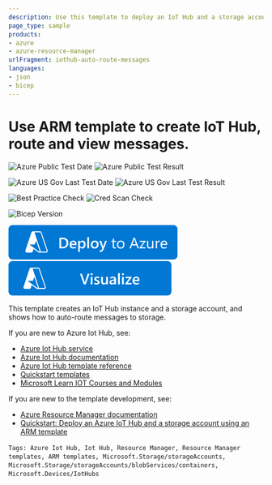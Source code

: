 ```yaml
---
description: Use this template to deploy an IoT Hub and a storage account. Run an app to send messages to the hub that are routed to storage, then view the results.
page_type: sample
products:
- azure
- azure-resource-manager
urlFragment: iothub-auto-route-messages
languages:
- json
- bicep
---
```

# Use ARM template to create IoT Hub, route and view messages.

![Azure Public Test Date](https://azurequickstartsservice.blob.core.windows.net/badges/quickstarts/microsoft.devices/iothub-auto-route-messages/PublicLastTestDate.svg)
![Azure Public Test Result](https://azurequickstartsservice.blob.core.windows.net/badges/quickstarts/microsoft.devices/iothub-auto-route-messages/PublicDeployment.svg)

![Azure US Gov Last Test Date](https://azurequickstartsservice.blob.core.windows.net/badges/quickstarts/microsoft.devices/iothub-auto-route-messages/FairfaxLastTestDate.svg)
![Azure US Gov Last Test Result](https://azurequickstartsservice.blob.core.windows.net/badges/quickstarts/microsoft.devices/iothub-auto-route-messages/FairfaxDeployment.svg)

![Best Practice Check](https://azurequickstartsservice.blob.core.windows.net/badges/quickstarts/microsoft.devices/iothub-auto-route-messages/BestPracticeResult.svg)
![Cred Scan Check](https://azurequickstartsservice.blob.core.windows.net/badges/quickstarts/microsoft.devices/iothub-auto-route-messages/CredScanResult.svg)

![Bicep Version](https://azurequickstartsservice.blob.core.windows.net/badges/quickstarts/microsoft.devices/iothub-auto-route-messages/BicepVersion.svg)

[![Deploy To Azure](https://raw.githubusercontent.com/Azure/azure-quickstart-templates/master/1-CONTRIBUTION-GUIDE/images/deploytoazure.svg?sanitize=true)](https://portal.azure.com/#create/Microsoft.Template/uri/https%3A%2F%2Fraw.githubusercontent.com%2FAzure%2Fazure-quickstart-templates%2Fmaster%2Fquickstarts%2Fmicrosoft.devices%2Fiothub-auto-route-messages%2Fazuredeploy.json)
[![Visualize](https://raw.githubusercontent.com/Azure/azure-quickstart-templates/master/1-CONTRIBUTION-GUIDE/images/visualizebutton.svg?sanitize=true)](http://armviz.io/#/?load=https%3A%2F%2Fraw.githubusercontent.com%2FAzure%2Fazure-quickstart-templates%2Fmaster%2Fquickstarts%2Fmicrosoft.devices%2Fiothub-auto-route-messages%2Fazuredeploy.json)

This template creates an IoT Hub instance and a storage account, and shows how to auto-route messages to storage.

If you are new to Azure Iot Hub, see:

- [Azure Iot Hub service](https://azure.microsoft.com/services/iot-hub/)
- [Azure Iot Hub documentation](https://docs.microsoft.com/azure/iot-hub/)
- [Azure Iot Hub template reference](https://docs.microsoft.com/azure/templates/microsoft.devices/iothub-allversions)
- [Quickstart templates](https://azure.microsoft.com/resources/templates/?resourceType=Microsoft.Devices&pageNumber=1&sort=Popular)
- [Microsoft Learn IOT Courses and Modules](https://docs.microsoft.com/learn/browse/?products=azure-iot-central%2Cazure-iot-hub )

If you are new to the template development, see:

- [Azure Resource Manager documentation](https://docs.microsoft.com/azure/azure-resource-manager/)
- [Quickstart: Deploy an Azure IoT Hub and a storage account using an ARM template](https://docs.microsoft.com/azure/iot-hub/horizontal-arm-route-messages)

`Tags: Azure Iot Hub, Iot Hub, Resource Manager, Resource Manager templates, ARM templates, Microsoft.Storage/storageAccounts, Microsoft.Storage/storageAccounts/blobServices/containers, Microsoft.Devices/IotHubs`
